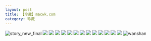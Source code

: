 ```yaml
---
layout: post
title: 【珍藏】macwk.com
category: 珍藏
---
```

![story_new_final](http://r8s97vm6g.hd-bkt.clouddn.com/img/story_new_final.png)
![](http://r8s97vm6g.hd-bkt.clouddn.com/img/macwk-0317-13.png)
![](http://r8s97vm6g.hd-bkt.clouddn.com/img/macwk-0317-1.PNG)
![](http://r8s97vm6g.hd-bkt.clouddn.com/img/macwk-0317-2.PNG)
![](http://r8s97vm6g.hd-bkt.clouddn.com/img/macwk-0317-3.PNG)
![](http://r8s97vm6g.hd-bkt.clouddn.com/img/macwk-0317-4.PNG)
![](http://r8s97vm6g.hd-bkt.clouddn.com/img/macwk-0317-5.PNG)
![](http://r8s97vm6g.hd-bkt.clouddn.com/img/macwk-0317-6.PNG)
![](http://r8s97vm6g.hd-bkt.clouddn.com/img/macwk-0317-7.PNG)
![](http://r8s97vm6g.hd-bkt.clouddn.com/img/macwk-0317-8.PNG)
![](http://r8s97vm6g.hd-bkt.clouddn.com/img/macwk-0317-9.PNG)
![](http://r8s97vm6g.hd-bkt.clouddn.com/img/macwk-0317-10.PNG)
![](http://r8s97vm6g.hd-bkt.clouddn.com/img/macwk-0317-11.PNG)
![](http://r8s97vm6g.hd-bkt.clouddn.com/img/macwk-0317-12.PNG)
![wanshan](http://r8s97vm6g.hd-bkt.clouddn.com/img/wanshan.png)

  




